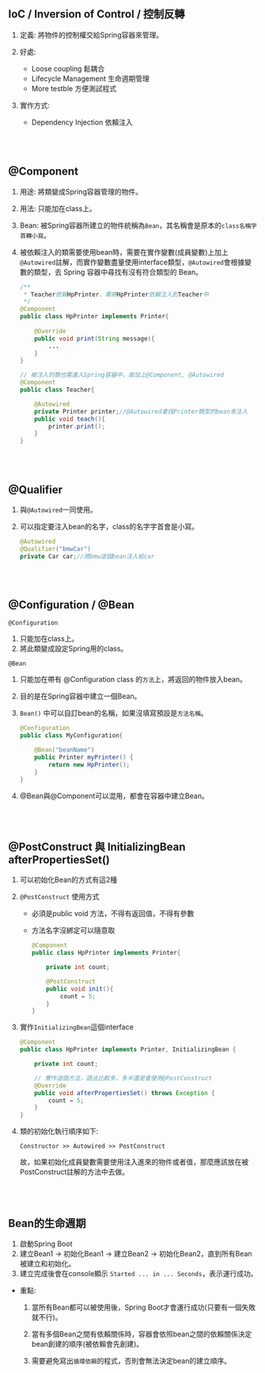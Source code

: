 ## IoC / Inversion of Control / 控制反轉
1. 定義: 將物件的控制權交給Spring容器來管理。
2. 好處: 
    * Loose coupling 鬆耦合
    * Lifecycle Management 生命週期管理
    * More testble 方便測試程式

3. 實作方式: 
    * Dependency Injection 依賴注入


<br/>

<br/>

## @Component
1. 用途: 將類變成Spring容器管理的物件。
2. 用法: 只能加在class上。
3. Bean: 被Spring容器所建立的物件統稱為`Bean`，其名稱會是原本的`class名稱字首轉小寫`。

4. 被依賴注入的類需要使用bean時，需要在實作變數(成員變數)上加上`@Autowired`註解，而實作變數盡量使用interface類型，`@Autowired`會根據變數的類型，去 Spring 容器中尋找有沒有符合類型的 Bean。

    ```java
    /**
     * Teacher依賴HpPrinter，需將HpPrinter依賴注入到Teacher中
     */
    @Component
    public class HpPrinter implements Printer{
        
        @Override
        public void print(String message){
            ...
        }
    }

    // 被注入的類也需進入Spring容器中，故加上@Component, @Autowired
    @Component
    public class Teacher{

        @Autowired
        private Printer printer;//@Autowired會找Printer類型的bean來注入
        public void teach(){
            printer.print();
        }
    }
    ```

<br/>

<br/>

## @Qualifier
1. 與`@Autowired`一同使用。
2. 可以指定要注入bean的名字，class的名字字首會是小寫。

    ```java
    @Autowired
    @Qualifier("bmwCar")
    private Car car;//將bmw這個bean注入給car
    ```

<br/>

<br/>

## @Configuration / @Bean

`@Configuration`
1. 只能加在class上。
2. 將此類變成設定Spring用的class。


`@Bean`  

1. 只能加在帶有 @Configuration class 的`方法`上，將返回的物件放入bean。
2. 目的是在Spring容器中建立一個Bean。
3. `Bean()` 中可以自訂bean的名稱，如果沒填寫預設是`方法名稱`。

    ```java
    @Configuration
    public class MyConfiguration{

        @Bean("beanName")
        public Printer myPrinter() {
            return new HpPrinter();
        }
    }
    ```

4. @Bean與@Component可以混用，都會在容器中建立Bean。


<br/>

<br/>

## @PostConstruct 與 InitializingBean afterPropertiesSet()
1. 可以初始化Bean的方式有這2種

2. `@PostConstruct` 使用方式

    * 必須是public void 方法，不得有返回值，不得有參數
    * 方法名字沒綁定可以隨意取

        ```java
        @Component
        public class HpPrinter implements Printer{

            private int count;

            @PostConstruct
            public void init(){
                count = 5;
            }
        }
        ```

3. 實作`InitializingBean`這個interface

    ```java
    @Component
    public class HpPrinter implements Printer, InitializingBean {

        private int count;

        // 實作這個方法，語法比較多，多半還是會使用@PostConstruct
        @Override
        public void afterPropertiesSet() throws Exception {
            count = 5;
        }
    }
    ```


4. 類的初始化執行順序如下:

    `Constructor >> Autowired >> PostConstruct`

    故，如果初始化成員變數需要使用注入進來的物件或者值，那麼應該放在被PostConstruct註解的方法中去做。


<br/>

<br/>

## Bean的生命週期
1. 啟動Spring Boot
2. 建立Bean1 -> 初始化Bean1 -> 建立Bean2 -> 初始化Bean2，直到所有Bean被建立和初始化。
3. 建立完成後會在console顯示 `Started ... in ... Seconds`，表示運行成功。


* 重點: 
    1. 當所有Bean都可以被使用後，Spring Boot才會運行成功(只要有一個失敗就不行)。

    2. 當有多個Bean之間有依賴關係時，容器會依照bean之間的依賴關係決定bean創建的順序(被依賴會先創建)。

    3. 需要避免寫出`循環依賴`的程式，否則會無法決定bean的建立順序。

<br/>

<br/>